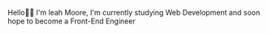 Hello👋🏾 I'm leah Moore, I'm currently studying Web Development and soon hope to become a Front-End Engineer
<!---
LeaMoor03/LeaMoor03 is a ✨ special ✨ repository because its `README.md` (this file) appears on your GitHub profile.
You can click the Preview link to take a look at your changes.
--->

